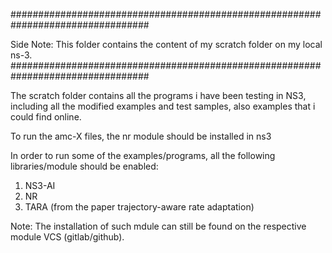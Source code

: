 #################################################################################

Side Note: This folder contains the content of my scratch folder on my local ns-3.
#################################################################################

The scratch folder contains all the programs i have been testing in NS3, including all the modified examples and test samples, also examples that i could find online.

To run the amc-X files, the nr module should be installed in ns3

In order to run some of the examples/programs, all the following libraries/module should be enabled:

1. NS3-AI
2. NR
3. TARA (from the paper trajectory-aware rate adaptation)

Note: The installation of such mdule can still be found on the respective module VCS (gitlab/github).


